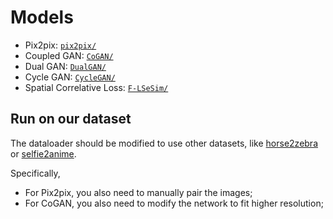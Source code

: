# Models

- Pix2pix: [`pix2pix/`](pix2pix)
- Coupled GAN: [`CoGAN/`](CoGAN)
- Dual GAN: [`DualGAN/`](DualGAN)
- Cycle GAN: [`CycleGAN/`](CycleGAN)
- Spatial Correlative Loss: [`F-LSeSim/`](F-LSeSim)

## Run on our dataset

The dataloader should be modified to use other datasets, like [horse2zebra](https://www.kaggle.com/datasets/balraj98/horse2zebra-dataset) or [selfie2anime](https://paperswithcode.com/dataset/selfie2anime).

Specifically, 
- For Pix2pix, you also need to manually pair the images;
- For CoGAN, you also need to modify the network to fit higher resolution;
